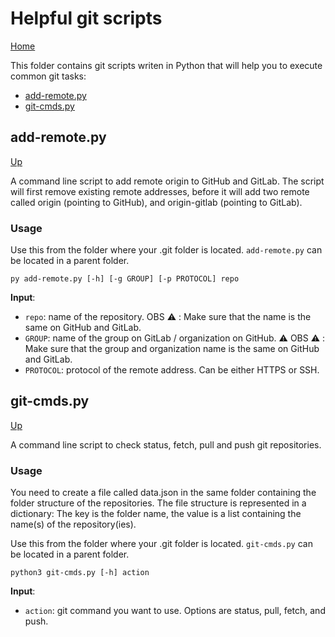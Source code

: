# Helpful git scripts

[Home](../README.md)

This folder contains git scripts writen in Python that will help you to execute common git tasks:
* [add-remote.py](#add-remote-py)
* [git-cmds.py](#git-cmds.py
)
## add-remote.py

[Up](#helpful-git-scripts)

A command line script to add remote origin to GitHub and GitLab. 
The script will first remove existing remote addresses, before it will add two remote called origin (pointing to GitHub), and origin-gitlab (pointing to GitLab).
 
### Usage 
  
Use this from the folder where your .git folder is located.
`add-remote.py` can be located in a parent folder.
 
```
py add-remote.py [-h] [-g GROUP] [-p PROTOCOL] repo
```
 
__Input__:  
 
* `repo`: name of the repository. OBS :warning: : Make sure that the name is the same on GitHub and GitLab.
* `GROUP`: 
 name of the group on GitLab / organization on GitHub. 
:warning: OBS :warning: : Make sure that the group and organization name is the same on GitHub and GitLab.
* `PROTOCOL`:
protocol of the remote address. 
Can be either HTTPS or SSH. 
 
## git-cmds.py
 
[Up](#helpful-git-scripts)
 
A command line script to check status, fetch, pull and push git repositories.
 
### Usage
 
You need to create a file called data.json in the same folder containing the folder structure of the repositories.
The file structure is represented in a dictionary: The key is the folder name, the value is a list containing the name(s) of the repository(ies).
 
Use this from the folder where your .git folder is located.
`git-cmds.py` can be located in a parent folder.

```
python3 git-cmds.py [-h] action
```

 __Input__:  
* `action`: git command you want to use.
Options are status, pull, fetch, and push.
